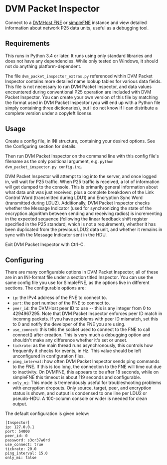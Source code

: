 # DVM Packet Inspector
Connect to a [DVMHost FNE](https://github.com/dvmproject/dvmfne) or [simpleFNE](https://github.com/github.com/CVSoft/simpleFNE) instance and view detailed information about network P25 data units, useful as a debugging tool.

## Requirements
This runs in Python 3.4 or later. It runs using only standard libraries and does not have any dependencies. While only tested on Windows, it should not do anything platform-dependent. 

The file `dvm_packet_inspector_extras.py` referenced within DVM Packet Inspector contains more detailed name lookup tables for various data fields. This file is not necessary to run DVM Packet Inspector, and data values encountered during conventional P25 operation are included with DVM Packet Inspector. You can create your own version of this file by matching the format used in DVM Packet Inspector (you will end up with a Python file simply containing three dictionaries), but I do not know if I can distribute a complete version under a copyleft license. 

## Usage
Create a config file, in INI structure, containing your desired options. See the Configuring section for details. 

Then run DVM Packet Inspector on the command line with this config file's filename as the only positional argument, e.g. `python dvm_packet_inspector.py config.ini`. 

DVM Packet Inspector will attempt to log into the server, and once logged in, will wait for P25 traffic. When P25 traffic is received, a lot of information will get dumped to the console. This is primarily general information about what data unit was just received, plus a complete breakdown of the Link Control Word (transmitted during LDU1) and Encryption Sync Word (transmitted during LDU2). Additionally, DVM Packet Inspector checks whether the Message Indicator (used for synchronizing the state of the encryption algorithm between sending and receiving radios) is incrementing in the expected sequence (following the linear feedback shift register specified in the P25 standard, which is not a requirement), whether it has been duplicated from the previous LDU2 data unit, and whether it remains in sync with the Message Indicator sent in the HDU. 

Exit DVM Packet Inspector with Ctrl-C. 

## Configuring
There are many configurable options in DVM Packet Inspector; all of these are in an INI-format file under a section titled Inspector. You can use the same config file you use for SimpleFNE, as the options live in different sections. The configurable options are:
* `ip`: the IPv4 address of the FNE to connect to. 
* `port`: the port number of the FNE to connect to. 
* `peer_id`: the DVMHost peer ID to use -- this is any integer from 0 to 4294967295. Note that DVM Packet Inspector enforces peer ID match in incomng packets. If you have problems with peer ID mismatch, set this to 0 and notify the developer of the FNE you are using. 
* `use_connect`: this tells the socket used to connect to the FNE to call connect() after creation. This is very much a debugging option and shouldn't make any difference whether it's set or unset. 
* `tickrate`: as the main thread runs asynchronously, this controls how frequently it checks for events, in Hz. This value should be left unconfigured in configuration files. 
* `ping_interval`: how often DVM Packet Inspector sends ping commands to the FNE. If this is too long, the connection to the FNE will time out due to inactivity. On DVMFNE, this appears to be after 18 seconds, while on simpleFNE this timeout is about 119 seconds and configurable. 
* `only_mi`: This mode is tremendously useful for troubleshooting problems with encryption dropouts. Only source, target, peer, and encryption status is shown, and output is condensed to one line per LDU2 or pseudo-HDU. A 100-column console or wider is needed for clean output. 

The default configuration is given below:
```
[Inspector]
ip: 127.0.0.1
port: 54000
peer_id: 0
password: s3cr37w0rd
use_connect: true
tickrate: 20.0
ping_interval: 15.0
only_mi: false
```
